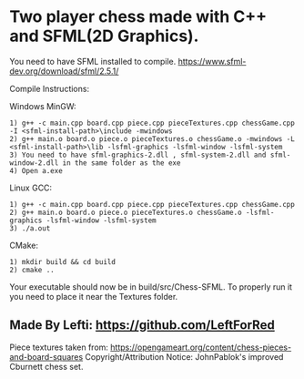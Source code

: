 # **Two player chess made with C++ and SFML(2D Graphics).**


You need to have SFML installed to compile.
https://www.sfml-dev.org/download/sfml/2.5.1/

Compile Instructions:

Windows MinGW:
    
    1) g++ -c main.cpp board.cpp piece.cpp pieceTextures.cpp chessGame.cpp -I <sfml-install-path>\include -mwindows
    2) g++ main.o board.o piece.o pieceTextures.o chessGame.o -mwindows -L <sfml-install-path>\lib -lsfml-graphics -lsfml-window -lsfml-system
    3) You need to have sfml-graphics-2.dll , sfml-system-2.dll and sfml-window-2.dll in the same folder as the exe
    4) Open a.exe


Linux GCC:

    1) g++ -c main.cpp board.cpp piece.cpp pieceTextures.cpp chessGame.cpp
    2) g++ main.o board.o piece.o pieceTextures.o chessGame.o -lsfml-graphics -lsfml-window -lsfml-system
    3) ./a.out

CMake:

    1) mkdir build && cd build
    2) cmake ..
Your executable should now be in build/src/Chess-SFML. To properly run it you need to place it near the Textures folder.


## **Made By Lefti: https://github.com/LeftForRed**


Piece textures taken from: 
    https://opengameart.org/content/chess-pieces-and-board-squares
    Copyright/Attribution Notice: 
    JohnPablok's improved Cburnett chess set.

